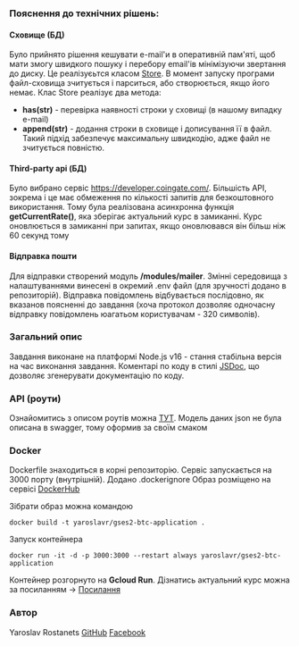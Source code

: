 
### Пояснення до технічних рішень:
#### Сховище (БД)
Було прийнято рішення кешувати e-mail'и в оперативній пам'яті, щоб мати змогу швидкого пошуку і перебору
email'ів мінімізуючи звертання до диску. Це реалізуєьтся класом [Store](https://github.com/YaroslavRostanets/gses2-btc-application/blob/master/store/index.js). В момент запуску програми файл-сховища 
зчитується і парситься, або створюється, якщо його немає. 
Клас Store реалізує два метода:
 - **has(str)** - перевірка наявності строки у сховищі (в нашому випадку e-mail)
 - **append(str)** - додання строки в сховище і дописування її в файл. Такий підхід забезпечує максимальну швидкодію, 
адже файл не зчитується повністю.
#### Third-party api (БД)
Було вибрано сервіс https://developer.coingate.com/. 
Більшість API, зокрема і це має обмеження по кількості запитів для безкоштовного використання. 
Тому була реалізована асинхронна функція **getCurrentRate()**, яка зберігає актуальний курс в замиканні.
Курс оновлюється в замиканні при запитах, якщо оновлювався він більш ніж 60 секунд тому
#### Відправка пошти
Для відправки створений модуль **/modules/mailer**. Змінні середовища з налаштуваннями винесені в окремий .env
файл (для зручності додано в репозиторій). Відправка повідомлень відбувається послідовно, як вказанов поясненні до завдання 
(хоча протокол дозволяє одночасну відправку повідомлень юагатьом користувачам - 320 символів).

### Загальний опис
Завдання виконане на платформі Node.js v16 - стання стабільна версія на час виконання завдання.
Коментарі по коду в стилі [JSDoc](https://jsdoc.app/), що дозволяє згенерувати документацію по коду.

### API (роути)
Ознайомитись з описом роутів можна [ТУТ](https://jsdoc.app/).
Модель даних json не була описана в swagger, тому оформив за своїм смаком

### Docker
Dockerfile знаходиться в корні репозиторію. Сервіс запускається на 3000 порту (внутрішній).
Додано .dockerignore
Образ розміщено на сервісі [DockerHub](https://hub.docker.com/r/yaroslavr/gses2-btc-application)

Зібрати образ можна командою
```
docker build -t yaroslavr/gses2-btc-application .
```
Запуск контейнера 
```
docker run -it -d -p 3000:3000 --restart always yaroslavr/gses2-btc-application
```

Контейнер розгорнуто на **Gcloud Run**. 
Дізнатись актуальний курс можна за посиланням -> [Посилання](https://gses2-btc-application-gz2at4xaua-uc.a.run.app/api/rate)
### Автор
Yaroslav Rostanets
[GitHub](https://github.com/YaroslavRostanets)
[Facebook](https://www.facebook.com/rostanets)
